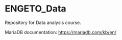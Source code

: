 # ENGETO_Data
Repository for Data analysis course.

MariaDB documentation: https://mariadb.com/kb/en/

